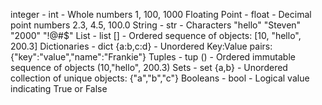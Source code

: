 integer - int - Whole numbers 1, 100, 1000
Floating Point - float - Decimal point numbers 2.3, 4.5, 100.0
String - str - Characters "hello" "Steven" "2000" "!@#$"
List - list [] - Ordered sequence of objects: [10, "hello", 200.3]
Dictionaries - dict {a:b,c:d} - Unordered Key:Value pairs: {"key":"value","name":"Frankie"}
Tuples - tup () - Ordered immutable sequence of objects (10,"hello", 200.3)
Sets - set {a,b} - Unordered collection of unique objects: {"a","b","c"}
Booleans - bool - Logical value indicating True or False